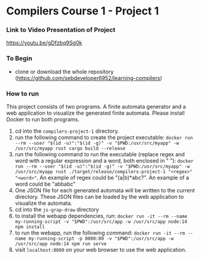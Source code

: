 # Compilers Course 1 - Project 1

### Link to Video Presentation of Project

<https://youtu.be/gDfzbq9Sg0k>

### To Begin
- clone or download the whole repository (<https://github.com/sebdeveloper6952/learning-compilers>)

### How to run

This project consists of two programs. A finite automata generator and a web application to visualize the generated finite automata.
Please install Docker to run both programs.

1. cd into the `compilers-project-1` directory.
2. run the following command to create the project executable: `docker run --rm --user "$(id -u)":"$(id -g)" -v "$PWD:/usr/src/myapp" -w /usr/src/myapp rust cargo build --release`
3. run the following command to run the executable (replace regex and word with a regular expression and a word, both enclosed in \" \"): `docker run --rm --user "$(id -u)":"$(id -g)" -v "$PWD:/usr/src/myapp" -w /usr/src/myapp rust ./target/release/compilers-project-1 "<regex>" "<word>"`. An example of regex could be "(a|b)\*abc?". An example of a word could be "abbabc"
4. One JSON file for each generated automata will be written to the current directory. These JSON files can be loaded by the web application to visualize the automata.
5. cd into the `js-grap-draw` directory
6. to install the webapp dependencies, run: `docker run -it --rm --name my-running-script -v "$PWD":/usr/src/app -w /usr/src/app node:14 npm install`
7. to run the webapp, run the following command: `docker run -it --rm --name my-running-script -p 8080:80 -v "$PWD":/usr/src/app -w /usr/src/app node:14 npm run serve`
8. visit `localhost:8080` on your web browser to use the web application.
